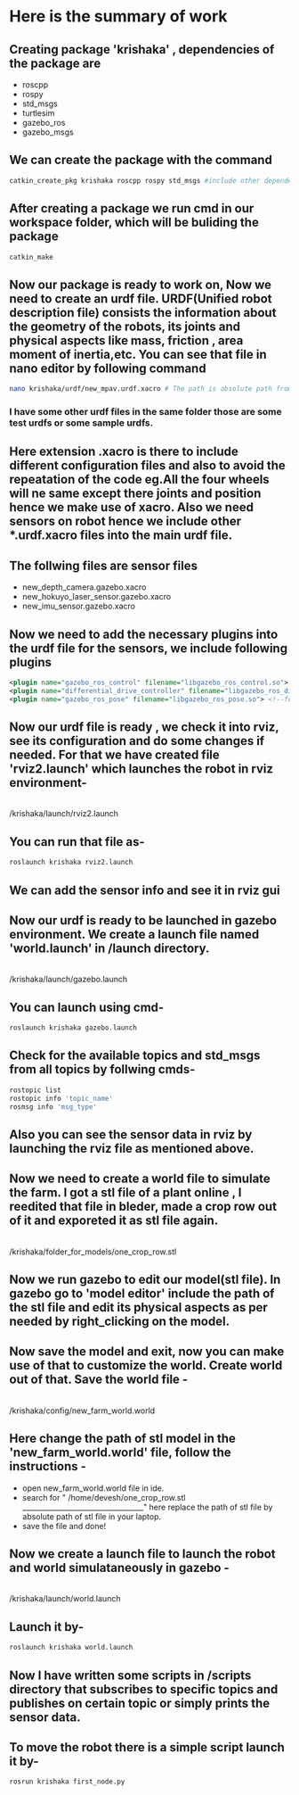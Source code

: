 # Here is the summary of work

## Creating package 'krishaka' , dependencies of the package are 
- roscpp
- rospy
- std_msgs
- turtlesim
- gazebo_ros
- gazebo_msgs

## We can create the package with the command 
```bash
catkin_create_pkg krishaka roscpp rospy std_msgs #include other dependencies

```

## After creating a package we run cmd in our workspace folder, which will be buliding the package
```bash
catkin_make
```

## Now our package is ready to work on, Now we need to create an urdf file. URDF(Unified robot description file) consists the information about the geometry of the robots, its joints and physical aspects like mass, friction , area moment of inertia,etc. You can see that file in nano editor by following command

```bash
nano krishaka/urdf/new_mpav.urdf.xacro # The path is absolute path from /home directory
```
### I have some other urdf files in the same folder those are some test urdfs or some sample urdfs.

## Here extension .xacro is there to include different configuration files and also to avoid the repeatation of the code eg.All the four wheels will ne same except there joints and position hence we make use of xacro.  Also we need sensors on robot hence we include other *.urdf.xacro files into the main urdf file.


## The follwing files are sensor files 
- new_depth_camera.gazebo.xacro
- new_hokuyo_laser_sensor.gazebo.xacro
- new_imu_sensor.gazebo.xacro
  

## Now we need to add the necessary plugins into the urdf file for the sensors, we include following plugins
```xml
<plugin name="gazebo_ros_control" filename="libgazebo_ros_control.so">  
<plugin name="differential_drive_controller" filename="libgazebo_ros_diff_drive.so"><!-- for diff drive purpose-->
<plugin name="gazebo_ros_pose" filename="libgazebo_ros_pose.so"> <!--for topic '/pose'-->
```

## Now our urdf file is ready , we check it into rviz, see its configuration and do some changes if needed. For that we have created file 'rviz2.launch' which launches the robot in rviz environment-
<br>
/krishaka/launch/rviz2.launch
</br>

## You can run that file as- 
```bash
roslaunch krishaka rviz2.launch
```

## We can add the sensor info and see it in rviz gui
## Now our urdf is ready to be launched in gazebo environment. We create a launch file named 'world.launch' in /launch directory.
<br>
/krishaka/launch/gazebo.launch
</br>

## You can launch using cmd-
```bash
roslaunch krishaka gazebo.launch
``` 

## Check for the available topics and std_msgs from all topics by follwing cmds-
```bash
rostopic list 
rostopic info 'topic_name'
rosmsg info 'msg_type'
```
##  Also you can see the sensor data in rviz by launching the rviz file as mentioned above.

## Now we need to create a world file to simulate the farm. I got a stl file of a plant online , I reedited that file in bleder, made a crop row out of it and exporeted it as stl file again.
<br>
 /krishaka/folder_for_models/one_crop_row.stl
 </br>

## Now we run gazebo to edit our model(stl file). In gazebo go to 'model editor' include the path of the stl file and edit its physical aspects as per needed by right_clicking on the model.

## Now save the model and exit, now you can make use of that to customize the world. Create world out of that. Save the world file -
<br>
/krishaka/config/new_farm_world.world
</br>

## Here change the path of stl model in the 'new_farm_world.world' file, follow the instructions -
- open new_farm_world.world file in ide.
- search for " <uri>/home/devesh/one_crop_row.stl</uri>
               __________________________________</uri>"
  here replace the path of stl file by absolute path of stl file in your laptop.
- save the file and done!

## Now we create a launch file to launch the robot and world simulataneously in gazebo -
<br>
/krishaka/launch/world.launch
</br>

## Launch it by-
```bash
roslaunch krishaka world.launch
```

## Now I have written some scripts in /scripts directory that subscribes to specific topics and publishes on certain topic or simply prints the sensor data.


## To move the robot there is a simple script launch it by-
```bash
rosrun krishaka first_node.py
```

